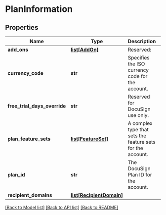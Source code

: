 # PlanInformation

## Properties
Name | Type | Description | Notes
------------ | ------------- | ------------- | -------------
**add_ons** | [**list[AddOn]**](AddOn.md) | Reserved: | [optional] 
**currency_code** | **str** | Specifies the ISO currency code for the account. | [optional] 
**free_trial_days_override** | **str** | Reserved for DocuSign use only. | [optional] 
**plan_feature_sets** | [**list[FeatureSet]**](FeatureSet.md) | A complex type that sets the feature sets for the account. | [optional] 
**plan_id** | **str** | The DocuSign Plan ID for the account. | [optional] 
**recipient_domains** | [**list[RecipientDomain]**](RecipientDomain.md) |  | [optional] 

[[Back to Model list]](../README.md#documentation-for-models) [[Back to API list]](../README.md#documentation-for-api-endpoints) [[Back to README]](../README.md)


